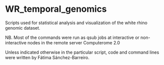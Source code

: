 # WR_temporal_genomics

Scripts used for statistical analysis and visualization of the white rhino genomic dataset.

NB. Most of the commands were run as qsub jobs at interactive or non-interactive nodes in the remote server Computerome 2.0

Unless indicated otherwise in the particular script, code and command lines were written by Fátima Sánchez-Barreiro.

 
